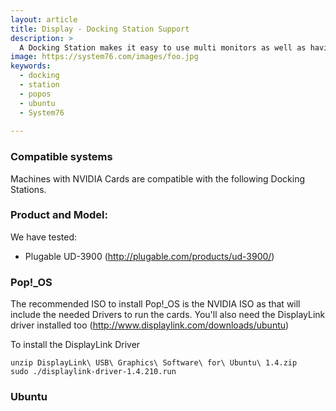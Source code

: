 ```yaml
---
layout: article
title: Display - Docking Station Support
description: >
  A Docking Station makes it easy to use multi monitors as well as having an ethernet port, multi USB ports and more while only using one USB 3.0 port on your laptop.
image: https://system76.com/images/foo.jpg
keywords:
  - docking 
  - station
  - popos
  - ubuntu
  - System76
  
---
```


### Compatible systems

Machines with NVIDIA Cards are compatible with the following Docking Stations.

### Product and Model:

We have tested:
 - Plugable UD-3900 (http://plugable.com/products/ud-3900/)

### Pop!_OS

The recommended ISO to install Pop!_OS is the NVIDIA ISO as that will include the needed Drivers to run the cards. You'll also need the DisplayLink driver installed too (http://www.displaylink.com/downloads/ubuntu)

To install the DisplayLink Driver
```
unzip DisplayLink\ USB\ Graphics\ Software\ for\ Ubuntu\ 1.4.zip
sudo ./displaylink-driver-1.4.210.run
```

### Ubuntu
